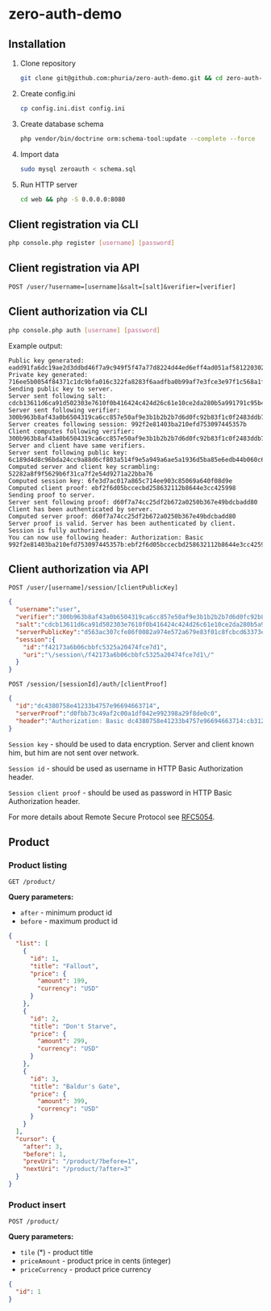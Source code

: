 zero-auth-demo
================

Installation
---

1. Clone repository

    ```bash
    git clone git@github.com:phuria/zero-auth-demo.git && cd zero-auth-demo
    ```

2. Create config.ini

    ```bash
    cp config.ini.dist config.ini
    ```

3. Create database schema

    ```bash
    php vendor/bin/doctrine orm:schema-tool:update --complete --force
    ```

4. Import data

    ```bash
    sudo mysql zeroauth < schema.sql
    ```

5. Run HTTP server

    ```bash
    cd web && php -S 0.0.0.0:8080
    ```

Client registration via CLI
---

```bash
php console.php register [username] [password]
```

Client registration via API
---

```
POST /user/?username=[username]&salt=[salt]&verifier=[verifier]
```

Client authorization via CLI
---

```bash
php console.php auth [username] [password]
```

Example output:

```
Public key generated: eadd91fa6dc19ae2d3ddbd46f7a9c949f5f47a77d8224d44ed6eff4ad051af5812203022fc48ca3d972f77be69e00b57b767c353fc37024a88deff1449f1a1ff6abf34ee5de634e41442afbe0f602e078c10c231b420c3ec7063eb85cae22e3b81383c403af1f2d13c3b9f18cd69222cfe65df887bfc3ec2ff0f8839f280b8a2
Private key generated: 716ee5b0054f84371c1dc9bfa016c322fa8283f6aadfba0b99af7e3fce3e97f1c568a1f972f6256f36a14f18c69273f8e66dd42703587793093d1b1f08794716
Sending public key to server.
Server sent following salt: cdcb13611d6ca91d502303e7610f0b416424c424d26c61e10ce2da280b5a991791c95b4d336ab2aebf6aea65385c4bc52d0b6cb073c022473696b604bd9cc0aa
Server sent following verifier: 300b963b8af43a0b6504319ca6cc857e50af9e3b1b2b2b7d6d0fc92b83f1c0f2483ddb7552cf1842b98a330867efb7ecaf41575dfffa40728a62c6942c972d35d69c892f08d802c33d509947283f3d2223ac3e42475de200d3a92cef5373280f3fc1c1cd168602e0b3c722716b425819dd303975b1b1b8fb50255b7858645b87
Server creates following session: 992f2e81403ba210efd753097445357b
Client computes following verifier: 300b963b8af43a0b6504319ca6cc857e50af9e3b1b2b2b7d6d0fc92b83f1c0f2483ddb7552cf1842b98a330867efb7ecaf41575dfffa40728a62c6942c972d35d69c892f08d802c33d509947283f3d2223ac3e42475de200d3a92cef5373280f3fc1c1cd168602e0b3c722716b425819dd303975b1b1b8fb50255b7858645b87
Server and client have same verifiers.
Server sent following public key: 6c189d4d8c96bda24cc9a88d6cf803a514f9e5a949a6ae5a1936d5ba85e6edb44b060c699a17dd621f86d0535fd019bc8e370fb129cf7892bd9cf743b2357f56d6363c7a1d8b7f5238e292e604a1018dd845a2590c5c5b904145c7fece5e8234bc0171464b5f1094f4a4f16976a29da7675d37bde09dd4bfee197cc81f5adf04
Computed server and client key scrambling: 52282a8f9f5629b6f31ca7f2e54d9271a22bba76
Computed session key: 6fe3d7ac017a865c714ee903c85069a640f08d9e
Computed client proof: ebf2f6d05bccecbd258632112b8644e3cc425998
Sending proof to server.
Server sent following proof: d60f7a74cc25df2b672a0250b367e49bdcbadd80
Client has been authenticated by server.
Computed server proof: d60f7a74cc25df2b672a0250b367e49bdcbadd80
Server proof is valid. Server has been authenticated by client.
Session is fully authorized.
You can now use following header: Authorization: Basic 992f2e81403ba210efd753097445357b:ebf2f6d05bccecbd258632112b8644e3cc425998
```

Client authorization via API
---

```
POST /user/[username]/session/[clientPublicKey]
```

```json
{  
  "username":"user",
  "verifier":"300b963b8af43a0b6504319ca6cc857e50af9e3b1b2b2b7d6d0fc92b83f1c0f2483ddb7552cf1842b98a330867efb7ecaf41575dfffa40728a62c6942c972d35d69c892f08d802c33d509947283f3d2223ac3e42475de200d3a92cef5373280f3fc1c1cd168602e0b3c722716b425819dd303975b1b1b8fb50255b7858645b87",
  "salt":"cdcb13611d6ca91d502303e7610f0b416424c424d26c61e10ce2da280b5a991791c95b4d336ab2aebf6aea65385c4bc52d0b6cb073c022473696b604bd9cc0aa",
  "serverPublicKey":"d563ac307cfe86f0082a974e572a679e83f01c8fcbcd63373e42f93b8ad808acf383c65b8e1052d5b309bbfe8b49187438a360949c269ba0269818d805ef52e2171531129c70ee3a57527f565963a358a1b30d315fb6e3351f4067cf96a6388430dd50fd1969ae3973c3bfa9202ce778b96d0cc18326ba4f9467295cf66ad41b",
  "session":{  
    "id":"f42173a6b06cbbfc5325a20474fce7d1",
    "uri":"\/session\/f42173a6b06cbbfc5325a20474fce7d1\/"
  }
}
```

```
POST /session/[sessionId]/auth/[clientProof]
```

```json
{  
  "id":"dc4380758e41233b4757e96694663714",
  "serverProof":"d0fbb73c49af2c00a1df042e992398a29f8de0c0",
  "header":"Authorization: Basic dc4380758e41233b4757e96694663714:cb312d21c3a2c8ec53781994617ba6f9abb325ae"
}
```

`Session key` - should be used to data encryption. 
Server and client known him, but him are not sent over network.

`Session id` - should be used as username in HTTP Basic Authorization header.

`Session client proof` - should be used as password in HTTP Basic Authorization header.

For more details about Remote Secure Protocol see [RFC5054](https://tools.ietf.org/html/rfc5054).

Product
---

### Product listing

```
GET /product/
```

__Query parameters:__
 - `after` - minimum product id
 - `before` - maximum product id 

```json
{
  "list": [
    {
      "id": 1,
      "title": "Fallout",
      "price": {
        "amount": 199,
        "currency": "USD"
      }
    },
    {
      "id": 2,
      "title": "Don't Starve",
      "price": {
        "amount": 299,
        "currency": "USD"
      }
    },
    {
      "id": 3,
      "title": "Baldur's Gate",
      "price": {
        "amount": 399,
        "currency": "USD"
      }
    }
  ],
  "cursor": {
    "after": 3,
    "before": 1,
    "prevUri": "/product/?before=1",
    "nextUri": "/product/?after=3"
  }
}
```

### Product insert

```
POST /product/
```

__Query parameters:__
 - `tile` (*) - product title
 - `priceAmount` - product price in cents (integer)
 - `priceCurrency` - product price currency
 
```json
{
  "id": 1
}
```


